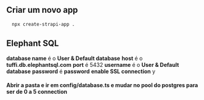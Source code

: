 ## Criar um novo app

```bash
  npx create-strapi-app .
```

## Elephant SQL

**database name** é o **User & Default database**
**host** é o **tuffi.db.elephantsql.com**
**port** é 5432
**username** é o **User & Default database**
**password** é **password**
**enable SSL connection** y

#### Abrir a pasta e ir em config/database.ts e mudar no **pool** do postgres para ser de 0 a 5 connection
